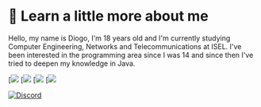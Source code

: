 # 👋 Learn a little more about me
Hello, my name is Diogo, I'm 18 years old and I'm currently studying Computer Engineering, Networks and Telecommunications at ISEL.
I've been interested in the programming area since I was 14 and since then I've tried to deepen my knowledge in Java.

[![](https://img.shields.io/badge/HTML5-E34F26?style=for-the-badge&logo=html5&logoColor=white) [![](https://img.shields.io/badge/CSS3-1572B6?style=for-the-badge&logo=css3&logoColor=white) [![](https://img.shields.io/badge/Java-ED8B00?style=for-the-badge&logo=java&logoColor=white) [![](https://img.shields.io/badge/C-00599C?style=for-the-badge&logo=c&logoColor=white)

[![Discord](https://img.shields.io/badge/Discord-7289DA?style=for-the-badge&logo=discord&logoColor=white)](https://discord.com/users/261565675372281856)

<!---
diogodelima/diogodelima is a ✨ special ✨ repository because its README.md (this file) appears on your GitHub profile.
You can click the Preview link to take a look at your changes.
--->
